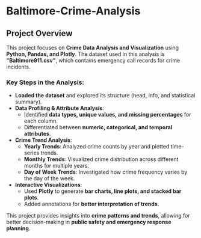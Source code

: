 # Baltimore-Crime-Analysis
## Project Overview  

This project focuses on **Crime Data Analysis and Visualization** using **Python, Pandas, and Plotly**. The dataset used in this analysis is **"Baltimore911.csv"**, which contains emergency call records for crime incidents.

### Key Steps in the Analysis:
- **Loaded the dataset** and explored its structure (head, info, and statistical summary).
- **Data Profiling & Attribute Analysis**:
  - Identified **data types, unique values, and missing percentages** for each column.
  - Differentiated between **numeric, categorical, and temporal attributes**.
- **Crime Trend Analysis**:
  - **Yearly Trends**: Analyzed crime counts by year and plotted time-series trends.
  - **Monthly Trends**: Visualized crime distribution across different months for multiple years.
  - **Day of Week Trends**: Investigated how crime frequency varies by the day of the week.
- **Interactive Visualizations**:
  - Used **Plotly** to generate **bar charts, line plots, and stacked bar plots**.
  - Added annotations for **better interpretation of trends**.

This project provides insights into **crime patterns and trends**, allowing for better decision-making in **public safety and emergency response planning**.
